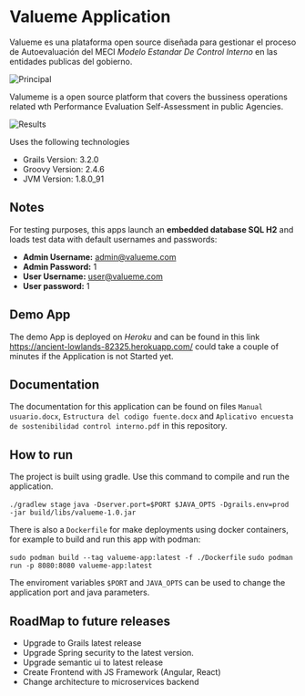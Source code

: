 Valueme Application
=======

Valueme es una plataforma open source diseñada para gestionar el proceso de Autoevaluación del MECI *Modelo Estandar De Control Interno* en las entidades publicas del gobierno.

![Principal](http://i.imgur.com/fWPhckp.png)

Valumeme is a open source platform that covers the bussiness operations related wth Performance Evaluation Self-Assessment in public Agencies. 

![Results](http://i.imgur.com/Lr20efS.png)

Uses the following technologies

* Grails Version: 3.2.0
* Groovy Version: 2.4.6
* JVM Version: 1.8.0_91

## Notes
For testing purposes, this apps launch an **embedded database SQL H2** and loads test data with default usernames and passwords:

- **Admin Username:** admin@valueme.com
- **Admin Password:** 1
- **User Username:** user@valueme.com
- **User password:** 1

## Demo App
The demo App is deployed on *Heroku* and can be found in this link https://ancient-lowlands-82325.herokuapp.com/ could take a couple of minutes if the Application is not Started yet.

## Documentation

The documentation for this application can be found on files `Manual usuario.docx`, `Estructura del codigo fuente.docx` and  `Aplicativo encuesta de sostenibilidad control interno.pdf` in this repository.

## How to run

The project is built using gradle. Use this command to compile and run the application.

`./gradlew stage`
`java -Dserver.port=$PORT $JAVA_OPTS -Dgrails.env=prod -jar build/libs/valueme-1.0.jar`

There is also a `Dockerfile` for make deployments using docker containers, for example to build and run this app with podman:

`sudo podman build --tag valueme-app:latest -f ./Dockerfile`
`sudo podman run -p 8080:8080 valueme-app:latest`

The enviroment variables `$PORT` and `JAVA_OPTS` can be used to change the application port and java parameters.

## RoadMap to future releases

- Upgrade to Grails latest release
- Upgrade Spring security to the latest version.
- Upgrade semantic ui to latest release
- Create Frontend with JS Framework (Angular, React)
- Change architecture to microservices backend
